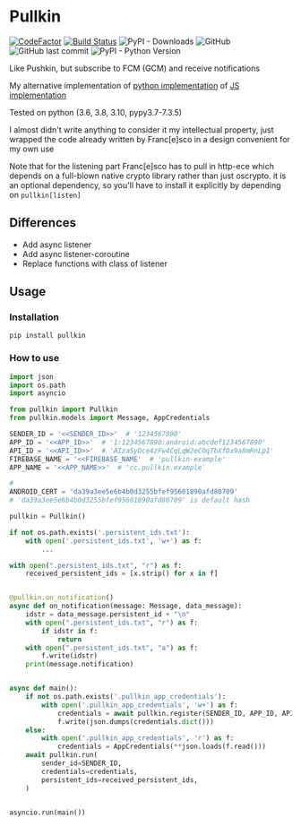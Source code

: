 # Pullkin

[![CodeFactor](https://www.codefactor.io/repository/github/whiteapfel/pullkin/badge/master)](https://www.codefactor.io/repository/github/whiteapfel/pullkin/overview/master)
[![Build Status](https://app.travis-ci.com/WhiteApfel/Pullkin.svg?branch=master)](https://app.travis-ci.com/WhiteApfel/Pullkin)
![PyPI - Downloads](https://img.shields.io/pypi/dm/pullkin)
![GitHub](https://img.shields.io/github/license/whiteapfel/pullkin)
![GitHub last commit](https://img.shields.io/github/last-commit/whiteapfel/pullkin)
![PyPI - Python Version](https://img.shields.io/pypi/pyversions/pullkin)

Like Pushkin, but subscribe to FCM (GCM) and receive notifications

My alternative implementation 
of [python implementation](https://github.com/Francesco149/push_receiver) 
of [JS implementation](https://github.com/MatthieuLemoine/push-receiver)

Tested on python (3.6, 3.8, 3.10, pypy3.7-7.3.5)

I almost didn't write anything to consider it my intellectual property, 
just wrapped the code already written by Franc[e]sco in a design convenient for my own use 

Note that for the listening part Franc[e]sco has to pull in http-ece which depends
on a full-blown native crypto library rather than just oscrypto. it is
an optional dependency, so you'll have to install it explicitly by depending
on `pullkin[listen]`

## Differences

* Add async listener
* Add async listener-coroutine
* Replace functions with class of listener

## Usage

### Installation

```shell
pip install pullkin
```

### How to use

```python
import json
import os.path
import asyncio

from pullkin import Pullkin
from pullkin.models import Message, AppCredentials

SENDER_ID = '<<SENDER_ID>>'  # '1234567890'
APP_ID = '<<APP_ID>>'  # '1:1234567890:android:abcdef1234567890'
API_ID = '<<API_ID>>'  # 'AIzaSyDce4zFw4CqLqW2eCOqTbXfDx9a8mRnLpI'
FIREBASE_NAME = '<<FIREBASE_NAME'  # 'pullkin-example'
APP_NAME = '<<APP_NAME>>'  # 'cc.pullkin.example'

#
ANDROID_CERT = 'da39a3ee5e6b4b0d3255bfef95601890afd80709'  
# 'da39a3ee5e6b4b0d3255bfef95601890afd80709' is default hash

pullkin = Pullkin()

if not os.path.exists('.persistent_ids.txt'):
    with open('.persistent_ids.txt', 'w+') as f:
        ...

with open(".persistent_ids.txt", "r") as f:
    received_persistent_ids = [x.strip() for x in f]


@pullkin.on_notification()
async def on_notification(message: Message, data_message):
    idstr = data_message.persistent_id + "\n"
    with open(".persistent_ids.txt", "r") as f:
        if idstr in f:
            return
    with open(".persistent_ids.txt", "a") as f:
        f.write(idstr)
    print(message.notification)


async def main():
    if not os.path.exists('.pullkin_app_credentials'):
        with open('.pullkin_app_credentials', 'w+') as f:
            credentials = await pullkin.register(SENDER_ID, APP_ID, API_ID, FIREBASE_NAME, ANDROID_CERT,  APP_NAME)
            f.write(json.dumps(credentials.dict()))
    else:
        with open('.pullkin_app_credentials', 'r') as f:
            credentials = AppCredentials(**json.loads(f.read()))
    await pullkin.run(
        sender_id=SENDER_ID,
        credentials=credentials,
        persistent_ids=received_persistent_ids,
    )


asyncio.run(main())
```